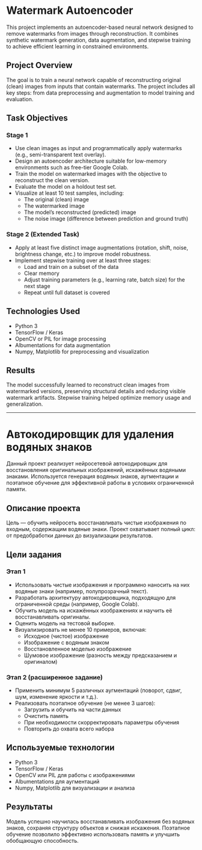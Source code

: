 # Watermark Autoencoder

This project implements an autoencoder-based neural network designed to remove watermarks from images through reconstruction. It combines synthetic watermark generation, data augmentation, and stepwise training to achieve efficient learning in constrained environments.

## Project Overview

The goal is to train a neural network capable of reconstructing original (clean) images from inputs that contain watermarks. The project includes all key steps: from data preprocessing and augmentation to model training and evaluation.

## Task Objectives

### Stage 1

- Use clean images as input and programmatically apply watermarks (e.g., semi-transparent text overlay).
- Design an autoencoder architecture suitable for low-memory environments such as free-tier Google Colab.
- Train the model on watermarked images with the objective to reconstruct the clean version.
- Evaluate the model on a holdout test set.
- Visualize at least 10 test samples, including:
  - The original (clean) image
  - The watermarked image
  - The model’s reconstructed (predicted) image
  - The noise image (difference between prediction and ground truth)

### Stage 2 (Extended Task)

- Apply at least five distinct image augmentations (rotation, shift, noise, brightness change, etc.) to improve model robustness.
- Implement stepwise training over at least three stages:
  - Load and train on a subset of the data
  - Clear memory
  - Adjust training parameters (e.g., learning rate, batch size) for the next stage
  - Repeat until full dataset is covered

## Technologies Used

- Python 3
- TensorFlow / Keras
- OpenCV or PIL for image processing
- Albumentations for data augmentation
- Numpy, Matplotlib for preprocessing and visualization

## Results

The model successfully learned to reconstruct clean images from watermarked versions, preserving structural details and reducing visible watermark artifacts. Stepwise training helped optimize memory usage and generalization.

---

# Автокодировщик для удаления водяных знаков

Данный проект реализует нейросетевой автокодировщик для восстановления оригинальных изображений, искажённых водяными знаками. Используется генерация водяных знаков, аугментации и поэтапное обучение для эффективной работы в условиях ограниченной памяти.

## Описание проекта

Цель — обучить нейросеть восстанавливать чистые изображения по входным, содержащим водяные знаки. Проект охватывает полный цикл: от предобработки данных до визуализации результатов.

## Цели задания

### Этап 1

- Использовать чистые изображения и программно наносить на них водяные знаки (например, полупрозрачный текст).
- Разработать архитектуру автокодировщика, подходящую для ограниченной среды (например, Google Colab).
- Обучить модель на искажённых изображениях и научить её восстанавливать оригиналы.
- Оценить модель на тестовой выборке.
- Визуализировать не менее 10 примеров, включая:
  - Исходное (чистое) изображение  
  - Изображение с водяным знаком  
  - Восстановленное моделью изображение  
  - Шумовое изображение (разность между предсказанием и оригиналом)

### Этап 2 (расширенное задание)

- Применить минимум 5 различных аугментаций (поворот, сдвиг, шум, изменение яркости и т.д.).
- Реализовать поэтапное обучение (не менее 3 шагов):
  - Загрузить и обучить на части данных
  - Очистить память
  - При необходимости скорректировать параметры обучения
  - Повторить до охвата всего набора

## Используемые технологии

- Python 3
- TensorFlow / Keras
- OpenCV или PIL для работы с изображениями
- Albumentations для аугментаций
- Numpy, Matplotlib для визуализации и анализа

## Результаты

Модель успешно научилась восстанавливать изображения без водяных знаков, сохраняя структуру объектов и снижая искажения. Поэтапное обучение позволило эффективно использовать память и улучшить обобщающую способность.
